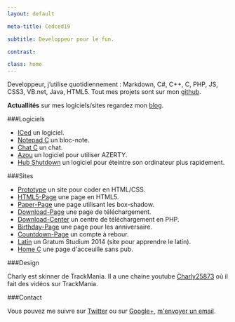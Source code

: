 ```yaml
---
layout: default

meta-title: Cedced19

subtitle: Developpeur pour le fun.

contrast:

class: home
---
```


Developpeur, j’utilise quotidiennement : Markdown, C#, C++, C, PHP, JS, CSS3, VB.net, Java, HTML5.
Tout mes projets sont sur mon [github](https://github.com/cedced19/).

**Actuallités** sur mes logiciels/sites regardez mon [blog](http://cedced19.github.io/blog/). 

###Logiciels

* [ICed](http://cedced19.github.io/iced/) un logiciel.
* [Notepad C](http://cedced19.github.io/notepad/) un bloc-note.
* [Chat C](http://cedced19.github.io/chat/) un chat.
* [Azou](http://cedced19.github.io/azou/) un logiciel pour utiliser AZERTY.
* [Hub Shutdown](http://cedced19.github.io/hubshutdown/) un logiciel pour éteintre son ordinateur plus rapidement.


###Sites

* [Prototype](http://cedced19.github.io/proto/) un site pour coder en HTML/CSS.
* [HTML5-Page](http://cedced19.github.io/demo/html5-page/) une page en HTML5.
* [Paper-Page](http://cedced19.github.io/demo/paper-page/) une page utilisant les box-shadow.
* [Download-Page](http://cedced19.github.io/demo/download-page/) une page de téléchargement.
* [Download-Center](https://github.com/cedced19/Download-Center/) un centre de téléchargement en PHP.
* [Birthday-Page](http://cedced19.github.io/demo/birthday-page/) une page pour les anniversaire.
* [Countdown-Page](http://cedced19.github.io/demo/countdown-page/) un compte à rebour.
* [Latin](http://cedced19.github.io/latin/) un Gratum Studium 2014 (site pour apprendre le latin).
* [Home C](http://cedced19.github.io/home/) une page d'acceuille sans pub.

###Design

Charly est skinner de TrackMania. Il a une chaine youtube [Charly25873](https://www.youtube.com/channel/UCOmStS_lSNYu9iudht0mrwQ) où il fait des vidéos sur TrackMania.

###Contact

Vous pouvez me suivre sur [Twitter](https://twitter.com/cedced19) ou sur [Google+](https://plus.google.com/u/0/b/104855167193751168501/104855167193751168501/posts), [m'envoyer un email](mailto:cedced19@gmail.com).

